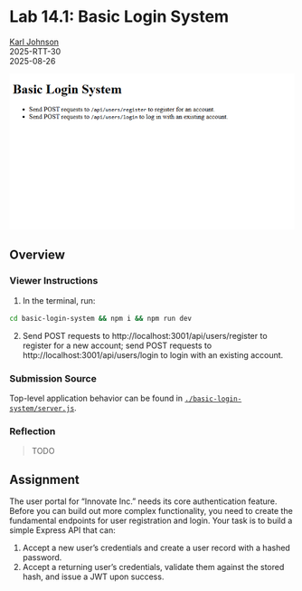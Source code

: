 # Lab 14.1: Basic Login System

[Karl Johnson](https://github.com/hirekarl)  
2025-RTT-30  
<time datetime="2025-08-26">2025-08-26</time>  

![Screenshot of browser output at server root route.](./preview.png)

## Overview
### Viewer Instructions
1. In the terminal, run:

```bash
cd basic-login-system && npm i && npm run dev
```

2. Send POST requests to http://localhost:3001/api/users/register to register for a new account; send POST requests to http://localhost:3001/api/users/login to login with an existing account.

### Submission Source
Top-level application behavior can be found in [`./basic-login-system/server.js`](./basic-login-system/server.js).

### Reflection
> TODO

## Assignment
The user portal for “Innovate Inc.” needs its core authentication feature. Before you can build out more complex functionality, you need to create the fundamental endpoints for user registration and login. Your task is to build a simple Express API that can:
1. Accept a new user’s credentials and create a user record with a hashed password.
2. Accept a returning user’s credentials, validate them against the stored hash, and issue a JWT upon success.
